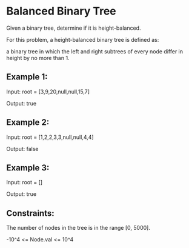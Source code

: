 # Balanced Binary Tree

Given a binary tree, determine if it is height-balanced.

For this problem, a height-balanced binary tree is defined as:

a binary tree in which the left and right subtrees of every node differ in height by no more than 1.

## Example 1:

Input: root = [3,9,20,null,null,15,7]

Output: true

## Example 2:

Input: root = [1,2,2,3,3,null,null,4,4]

Output: false

## Example 3:

Input: root = []

Output: true

## Constraints:

The number of nodes in the tree is in the range [0, 5000].

-10^4 <= Node.val <= 10^4